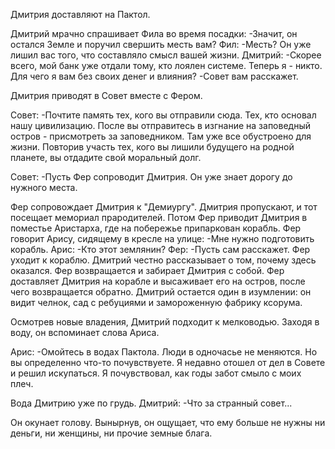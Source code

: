 Дмитрия доставляют на Пактол.

Дмитрий мрачно спрашивает Фила во время посадки: 
-Значит, он остался Земле и поручил свершить месть вам?
Фил:
-Месть? Он уже лишил вас того, что составляло смысл вашей жизни.
Дмитрий:
-Скорее всего, мой банк уже отдали тому, кто лоялен системе. Теперь я - никто. Для чего я вам без своих денег и влияния?
-Совет вам расскажет.

Дмитрия приводят в Совет вместе с Фером.

Совет:
-Почтите память тех, кого вы отправили сюда. Тех, кто основал нашу цивилизацию. После вы отправитесь в изгнание на заповедный остров - присмотреть за заповедником. Там уже все обустроено для жизни. Повторив участь тех, кого вы лишили будущего на родной планете, вы отдадите свой моральный долг.

Совет:
-Пусть Фер сопроводит Дмитрия. Он уже знает дорогу до нужного места.

Фер сопровождает Дмитрия к "Демиургу". Дмитрия пропускают, и тот посещает мемориал прародителей.
Потом Фер приводит Дмитрия в поместье Аристарха, где на побережье припаркован корабль.
Фер говорит Арису, сидящему в кресле на улице:
-Мне нужно подготовить корабль.
Арис:
-Кто этот землянин?
Фер:
-Пусть сам расскажет.
Фер уходит к кораблю.
Дмитрий честно рассказывает о том, почему здесь оказался.
Фер возвращается и забирает Дмитрия с собой.
Фер доставляет Дмитрия на корабле и высаживает его на остров, после чего возвращается обратно. Дмитрий остается один в изумлении: он видит челнок, сад с ребуциями и замороженную фабрику ксорума.

Осмотрев новые владения, Дмитрий подходит к мелководью. Заходя в воду, он вспоминает слова Ариса.

Арис:
-Омойтесь в водах Пактола. Люди в одночасье не меняются. Но вы определенно что-то почувствуете. Я недавно отошел от дел в Совете и решил искупаться. Я почувствовал, как годы забот смыло с моих плеч.

Вода Дмитрию уже по грудь.
Дмитрий:
-Что за странный совет...

Он окунает голову. Вынырнув, он ощущает, что ему больше не нужны ни деньги, ни женщины, ни прочие земные блага.


